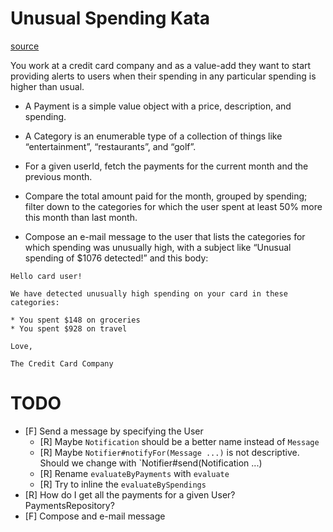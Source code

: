 # Unusual Spending Kata

[source](https://kata-log.rocks/unusual-spending-kata)

You work at a credit card company and as a value-add they want to start providing alerts to users when their spending in any particular spending is higher than usual.

- A Payment is a simple value object with a price, description, and spending.

- A Category is an enumerable type of a collection of things like “entertainment”, “restaurants”, and “golf”.

- For a given userId, fetch the payments for the current month and the previous month.

- Compare the total amount paid for the month, grouped by spending; filter down to the categories for which the user spent at least 50% more this month than last month.

- Compose an e-mail message to the user that lists the categories for which spending was unusually high, with a subject like “Unusual spending of $1076 detected!” and this body:

```
Hello card user!

We have detected unusually high spending on your card in these categories:

* You spent $148 on groceries
* You spent $928 on travel

Love,

The Credit Card Company
```

# TODO

* [F] Send a message by specifying the User
    * [R] Maybe `Notification` should be a better name instead of `Message`
    * [R] Maybe `Notifier#notifyFor(Message ...)` is not descriptive. Should we change with `Notifier#send(Notification ...)
    * [R] Rename `evaluateByPayments` with `evaluate`
    * [R] Try to inline the `evaluateBySpendings`
* [R] How do I get all the payments for a given User? PaymentsRepository?
* [F] Compose and e-mail message

